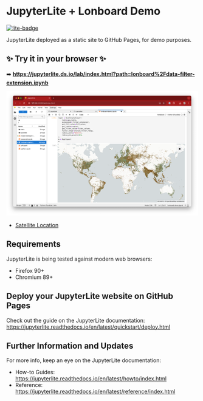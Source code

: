 # JupyterLite + Lonboard Demo

[![lite-badge](https://jupyterlite.rtfd.io/en/latest/_static/badge.svg)](https://jupyterlite.ds.io/lab/index.html?path=lonboard%2Fdata-filter-extension.ipynb)

JupyterLite deployed as a static site to GitHub Pages, for demo purposes.

## ✨ Try it in your browser ✨

➡️ **https://jupyterlite.ds.io/lab/index.html?path=lonboard%2Fdata-filter-extension.ipynb**

[![](assets/lonboard.png)](https://jupyterlite.ds.io/lab/index.html?path=lonboard%2Fdata-filter-extension.ipynb)

- [Satellite Location](https://jupyterlite.ds.io/lab/index.html?path=lonboard%2Fsatellite-location.ipynb)

## Requirements

JupyterLite is being tested against modern web browsers:

- Firefox 90+
- Chromium 89+

## Deploy your JupyterLite website on GitHub Pages

Check out the guide on the JupyterLite documentation: https://jupyterlite.readthedocs.io/en/latest/quickstart/deploy.html

## Further Information and Updates

For more info, keep an eye on the JupyterLite documentation:

- How-to Guides: https://jupyterlite.readthedocs.io/en/latest/howto/index.html
- Reference: https://jupyterlite.readthedocs.io/en/latest/reference/index.html
